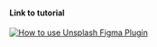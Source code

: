 #### Link to tutorial
[![How to use Unsplash Figma Plugin](http://i3.ytimg.com/vi/7ci3t7-PH9c/maxresdefault.jpg)](https://www.youtube.com/watch?v=7ci3t7-PH9c&feature=youtu.be)
